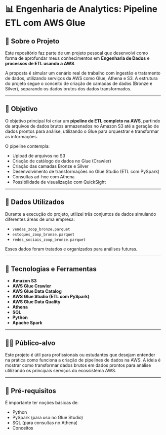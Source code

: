 # 📊 Engenharia de Analytics: Pipeline ETL com AWS Glue

## 🧠 Sobre o Projeto

Este repositório faz parte de um projeto pessoal que desenvolvi como forma de aprofundar meus conhecimentos em **Engenharia de Dados** e **processos de ETL usando a AWS**.

A proposta é simular um cenário real de trabalho com ingestão e tratamento de dados, utilizando serviços da AWS como Glue, Athena e S3. A estrutura do projeto segue o conceito de criação de camadas de dados (Bronze e Silver), separando os dados brutos dos dados transformados.

---

## 🎯 Objetivo

O objetivo principal foi criar um **pipeline de ETL completo na AWS**, partindo de arquivos de dados brutos armazenados no Amazon S3 até a geração de dados prontos para análise, utilizando o Glue para orquestrar e transformar as informações.

O pipeline contempla:

- Upload de arquivos no S3
- Criação de catálogo de dados no Glue (Crawler)
- Criação das camadas Bronze e Silver
- Desenvolvimento de transformações no Glue Studio (ETL com PySpark)
- Consultas ad-hoc com Athena
- Possibilidade de visualização com QuickSight

---

## 📂 Dados Utilizados

Durante a execução do projeto, utilizei três conjuntos de dados simulando diferentes áreas de uma empresa:

- `vendas_zoop_bronze.parquet`
- `estoques_zoop_bronze.parquet`
- `redes_sociais_zoop_bronze.parquet`

Esses dados foram tratados e organizados para análises futuras.

---

## 🧰 Tecnologias e Ferramentas

- **Amazon S3**
- **AWS Glue Crawler**
- **AWS Glue Data Catalog**
- **AWS Glue Studio (ETL com PySpark)**
- **AWS Glue Data Quality**
- **Athena**
- **SQL**
- **Python**
- **Apache Spark**

---

## 👨‍💻 Público-alvo

Este projeto é útil para profissionais ou estudantes que desejam entender na prática como funciona a criação de pipelines de dados na AWS. A ideia é mostrar como transformar dados brutos em dados prontos para análise utilizando os principais serviços do ecossistema AWS.

---

## 🧠 Pré-requisitos

É importante ter noções básicas de:
- Python
- PySpark (para uso no Glue Studio)
- SQL (para consultas no Athena)
- Conceitos
